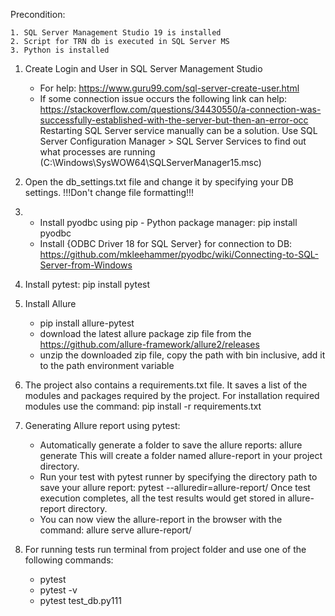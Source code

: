 Precondition: 

	1. SQL Server Management Studio 19 is installed
	2. Script for TRN db is executed in SQL Server MS
	3. Python is installed

1) Create Login and User in SQL Server Management Studio
	- For help: https://www.guru99.com/sql-server-create-user.html
	- If some connection issue occurs the following link can help:
	https://stackoverflow.com/questions/34430550/a-connection-was-successfully-established-with-the-server-but-then-an-error-occ
	Restarting SQL Server service manually can be a solution.
	Use SQL Server Configuration Manager > SQL Server Services to find out what processes are running (C:\Windows\SysWOW64\SQLServerManager15.msc)
	
2) Open the db_settings.txt file and change it by specifying your DB settings.
   !!!Don't change file formatting!!!
	
3) - Install pyodbc using pip - Python package manager: pip install pyodbc 
   - Install {ODBC Driver 18 for SQL Server} for connection to DB:
	 https://github.com/mkleehammer/pyodbc/wiki/Connecting-to-SQL-Server-from-Windows
	 
4) Install pytest: pip install pytest

5) Install Allure
    - pip install allure-pytest
	- download the latest allure package zip file from the https://github.com/allure-framework/allure2/releases
	- unzip the downloaded zip file, copy the path with bin inclusive, add it to the path environment variable
	
6) The project also contains a requirements.txt file. It saves a list of the modules and packages required by the project. 
    For installation required modules use the command: pip install -r requirements.txt	

7) Generating Allure report using pytest:
	- Automatically generate a folder to save the allure reports: allure generate
	  This will create a folder named allure-report in your project directory.
	- Run your test with pytest runner by specifying the directory path to save your allure report: pytest --alluredir=allure-report/
	  Once test execution completes, all the test results would get stored in allure-report directory.
	- You can now view the allure-report in the browser with the command: allure serve allure-report/
	
8) For running tests run terminal from project folder and use one of the following commands: 
	- pytest
	- pytest -v
	- pytest test_db.py111
